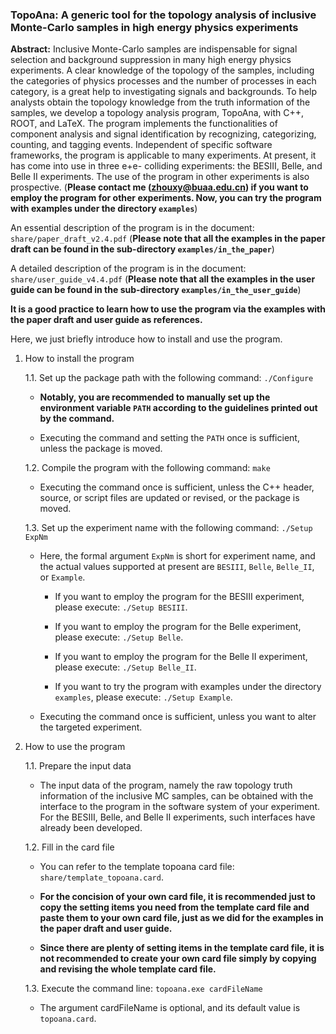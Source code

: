 ### TopoAna: A generic tool for the topology analysis of inclusive Monte-Carlo samples in high energy physics experiments

**Abstract:** Inclusive Monte-Carlo samples are indispensable for signal selection and background suppression in many high energy physics experiments. A clear knowledge of the topology of the samples, including the categories of physics processes and the number of processes in each category, is a great help to investigating signals and backgrounds. To help analysts obtain the topology knowledge from the truth information of the samples, we develop a topology analysis program, TopoAna, with C++, ROOT, and LaTeX. The program implements the functionalities of component analysis and signal identification by recognizing, categorizing, counting, and tagging events. Independent of specific software frameworks, the program is applicable to many experiments. At present, it has come into use in three e+e- colliding experiments: the BESIII, Belle, and Belle II experiments. The use of the program in other experiments is also prospective. (**Please contact me (zhouxy@buaa.edu.cn) if you want to employ the program for other experiments. Now, you can try the program with examples under the directory ``examples``**)

An essential description of the program is in the document: ``share/paper_draft_v2.4.pdf``
(**Please note that all the examples in the paper draft can be found in the sub-directory ``examples/in_the_paper``**)

A detailed description of the program is in the document: ``share/user_guide_v4.4.pdf``
(**Please note that all the examples in the user guide can be found in the sub-directory ``examples/in_the_user_guide``**)

**It is a good practice to learn how to use the program via the examples with the paper draft and user guide as references.**

Here, we just briefly introduce how to install and use the program.

1. How to install the program

   1.1. Set up the package path with the following command: ``./Configure``

     + **Notably, you are recommended to manually set up the environment variable ``PATH`` according to the guidelines printed out by the command.**

     + Executing the command and setting the ``PATH`` once is sufficient, unless the package is moved.

   1.2. Compile the program with the following command: ``make``

     + Executing the command once is sufficient, unless the C++ header, source, or script files are updated or revised, or the package is moved.

   1.3. Set up the experiment name with the following command: ``./Setup ExpNm``

     + Here, the formal argument ``ExpNm`` is short for experiment name, and the actual values supported at present are ``BESIII``, ``Belle``, ``Belle_II``, or ``Example``.

       - If you want to employ the program for the BESIII experiment, please execute: ``./Setup BESIII``.

       - If you want to employ the program for the Belle experiment, please execute: ``./Setup Belle``.

       - If you want to employ the program for the Belle II experiment, please execute: ``./Setup Belle_II``.

       - If you want to try the program with examples under the directory ``examples``, please execute: ``./Setup Example``.

     + Executing the command once is sufficient, unless you want to alter the targeted experiment.


2. How to use the program

   1.1. Prepare the input data

     + The input data of the program, namely the raw topology truth information of the inclusive MC samples, can be obtained with the interface to the program in the software system of your experiment. For the BESIII, Belle, and Belle II experiments, such interfaces have already been developed. 

   1.2. Fill in the card file

     + You can refer to the template topoana card file: ``share/template_topoana.card``.

     + **For the concision of your own card file, it is recommended just to copy the setting items you need from the template card file and paste them to your own card file, just as we did for the examples in the paper draft and user guide.**

     + **Since there are plenty of setting items in the template card file, it is not recommended to create your own card file simply by copying and revising the whole template card file.**

   1.3. Execute the command line: ``topoana.exe cardFileName``

     + The argument cardFileName is optional, and its default value is ``topoana.card``.
